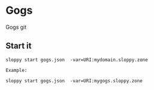 # Gogs

Gogs git 

## Start it

```
sloppy start gogs.json  -var=URI:mydomain.sloppy.zone
   
Example:
   
sloppy start gogs.json  -var=URI:mygogs.sloppy.zone
```